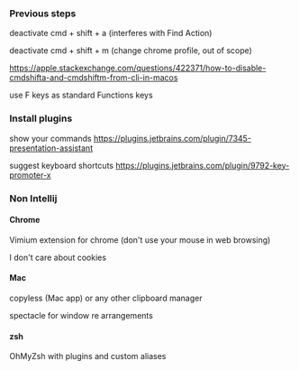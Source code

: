 ### Previous steps
deactivate cmd + shift + a (interferes with Find Action)

deactivate cmd + shift + m (change chrome profile, out of scope)

https://apple.stackexchange.com/questions/422371/how-to-disable-cmdshifta-and-cmdshiftm-from-cli-in-macos

use F keys as standard Functions keys

### Install plugins
show your commands
https://plugins.jetbrains.com/plugin/7345-presentation-assistant

suggest keyboard shortcuts
https://plugins.jetbrains.com/plugin/9792-key-promoter-x

### Non Intellij
#### Chrome
Vimium extension for chrome (don't use your mouse in web browsing)

I don't care about cookies

#### Mac
copyless (Mac app) or any other clipboard manager

spectacle for window re arrangements

#### zsh
OhMyZsh with plugins and custom aliases
